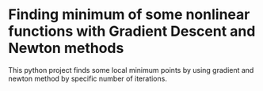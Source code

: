 # Finding minimum of some nonlinear functions with Gradient Descent and Newton methods
This python project finds some local minimum points by using gradient and newton method by specific number of iterations.

